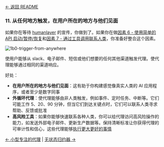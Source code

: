 [← 返回 README](../README_CN.md)

### 11. 从任何地方触发，在用户所在的地方与他们见面

如果你在等待 [humanlayer](https://humanlayer.dev) 的宣传，你做到了。如果你在做[因素 6 - 使用简单的 API 启动/暂停/恢复](factor-06-launch-pause-resume_CN.md)和[因素 7 - 通过工具调用联系人类](factor-07-contact-humans-with-tools_CN.md)，你准备好整合这个因素。

![1b0-trigger-from-anywhere](../img/1b0-trigger-from-anywhere.png)

使用户能够从 slack、电子邮件、短信或他们想要的任何其他渠道触发代理。使代理能够通过相同的渠道响应。

好处：

- **在用户所在的地方与他们见面**：这有助于你构建感觉像真实人类的 AI 应用程序，或者至少是数字同事
- **外循环代理**：使代理能够由非人类触发，例如事件、定时任务、中断等。它们可能工作 5、20、90 分钟，但当它们到达关键点时，它们可以联系人类寻求帮助、反馈或批准
- **高风险工具**：如果你能够快速联系各种人类，你可以给代理访问高风险操作的能力，如发送外部电子邮件、更新生产数据等。保持清晰标准让你获得代理的可审计性和信心，这些代理能够[执行更大更好的事情](factor-10-small-focused-agents_CN.md#if-llms-get-smarter)

[← 小型专注的代理](factor-10-small-focused-agents_CN.md) | [无状态归约器 →](factor-12-stateless-reducer_CN.md)